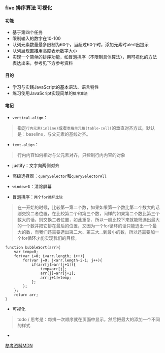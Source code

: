 ### five  排序算法 可视化
#### 功能
- 基于第四个任务
- 限制输入的数字在10-100
- 队列元素数量最多限制为60个，当超过60个时，添加元素时alert出提示
- 队列展现直接用高度表示数字大小
- 实现一个简单的排序功能，如冒泡排序（不限制具体算法），用可视化的方法表达出来，参考见下方参考资料

#### 目的
- 学习与实践JavaScript的基本语法、语言特性
- 练习使用JavaScript实现简单的`排序算法`
#### 笔记

- `vertical-align`：
> 指定`行内元素(inline)`或者`表格单元格(table-cell)`的垂直对齐方式，默认是：baseline，与父元素的基线对齐。


- `text-align`：
> 行内内容如何相对与父元素对齐，只控制行内内容的对象
  - justify：文字向两侧对齐

- 高级选择器：`querySelector`和`querySelectorAll`


- `window+D`：清除屏幕

- 冒泡排序：`两个for循环比较`

>在一开始的时候，比较第一第二个数，如果如果第一个数比第二个数大的话则交换二者位置，在比较第二个和第三个数，同样的如果第二个数比第三个数大的话，则交换二者位置，如此重复，所以一趟比较下来就能筛选出最大的一个数并把它排在最后的位置，又因为一个for循环的话只能选出一个最大的数，而我们还需要选出第二大、第三大...到最小的数，所以还需要加一个for循环才能实现我们的目标。
```
function bubbleSort(arr){
    var temp=0;
    for(var i=0; i<arr.length; i++){
        for(var j=0; j<arr.length-i-1; j++){
            if(arr[j]>arr[j+1]){
                temp=arr[j];
                arr[j]=arr[j+1];
                arr[j+1]=temp;
            };
        };
    };
    return arr;
}
```

- 可视化
> todo / 思考是：每排一次顺序就在页面中显示，然后把最大的添加一个不同的样式

  - 
[参考资料MDN](https://developer.mozilla.org/zh-CN/docs/Web/JavaScript)